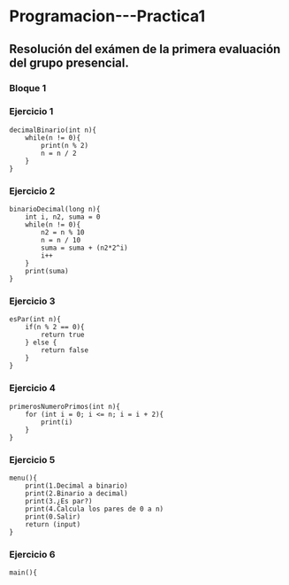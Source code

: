 # Programacion---Practica1
## Resolución del exámen de la primera evaluación del grupo presencial.

### Bloque 1

### Ejercicio 1

~~~
decimalBinario(int n){
	while(n != 0){
		print(n % 2)
		n = n / 2
	}
}
~~~

### Ejercicio 2

~~~
binarioDecimal(long n){
	int i, n2, suma = 0
	while(n != 0){
		n2 = n % 10
		n = n / 10
		suma = suma + (n2*2^i)
		i++
	}
	print(suma)
}
~~~

### Ejercicio 3

~~~
esPar(int n){
	if(n % 2 == 0){
		return true
	} else {
		return false
	}
}
~~~

### Ejercicio 4

~~~
primerosNumeroPrimos(int n){
	for (int i = 0; i <= n; i = i + 2){
		print(i)
	}
}
~~~

### Ejercicio 5

~~~
menu(){
	print(1.Decimal a binario)
	print(2.Binario a decimal)
	print(3.¿Es par?)
	print(4.Calcula los pares de 0 a n)
	print(0.Salir)
	return (input)
}
~~~

### Ejercicio 6

~~~
main(){



~~~

